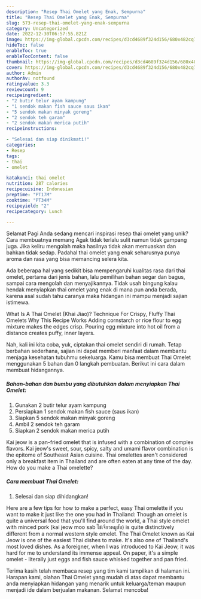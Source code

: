 ```yaml
---
description: "Resep Thai Omelet yang Enak, Sempurna"
title: "Resep Thai Omelet yang Enak, Sempurna"
slug: 573-resep-thai-omelet-yang-enak-sempurna
category: Uncategorized
date: 2022-12-30T06:57:55.821Z
image: https://img-global.cpcdn.com/recipes/d3cd4689f324d156/680x482cq70/thai-omelet-foto-resep-utama.jpg
hideToc: false
enableToc: true
enableTocContent: false
thumbnail: https://img-global.cpcdn.com/recipes/d3cd4689f324d156/680x482cq70/thai-omelet-foto-resep-utama.jpg
cover: https://img-global.cpcdn.com/recipes/d3cd4689f324d156/680x482cq70/thai-omelet-foto-resep-utama.jpg
author: Admin
authorAv: notfound
ratingvalue: 3.3
reviewcount: 9
recipeingredient:
- "2 butir telur ayam kampung"
- "1 sendok makan fish sauce saus ikan"
- "5 sendok makan minyak goreng"
- "2 sendok teh garam"
- "2 sendok makan merica putih"
recipeinstructions:

- "Selesai dan siap dinikmati!"
categories:
- Resep
tags:
- thai
- omelet

katakunci: thai omelet 
nutrition: 287 calories
recipecuisine: Indonesian
preptime: "PT17M"
cooktime: "PT34M"
recipeyield: "2"
recipecategory: Lunch

---
```



Selamat Pagi Anda sedang mencari inspirasi resep thai omelet yang unik? Cara membuatnya memang Agak tidak terlalu sulit namun tidak gampang juga. Jika keliru mengolah maka hasilnya tidak akan memuaskan dan bahkan tidak sedap. Padahal thai omelet yang enak seharusnya punya aroma dan rasa yang bisa memancing selera kita.


Ada beberapa hal yang sedikit bisa mempengaruhi kualitas rasa dari thai omelet, pertama dari jenis bahan, lalu pemilihan bahan segar dan bagus, sampai cara mengolah dan menyajikannya. Tidak usah bingung kalau hendak menyiapkan thai omelet yang enak di mana pun anda berada, karena asal sudah tahu caranya maka hidangan ini mampu menjadi sajian istimewa.

What Is A Thai Omelet (Khai Jiao)? Technique For Crispy, Fluffy Thai Omelets Why This Recipe Works Adding cornstarch or rice flour to egg mixture makes the edges crisp. Pouring egg mixture into hot oil from a distance creates puffy, inner layers.


Nah, kali ini kita coba, yuk, ciptakan thai omelet sendiri di rumah. Tetap berbahan sederhana, sajian ini dapat memberi manfaat dalam membantu menjaga kesehatan tubuhmu sekeluarga. Kamu bisa membuat Thai Omelet menggunakan 5 bahan dan 0 langkah pembuatan. Berikut ini cara dalam membuat hidangannya.

<!--inarticleads1-->

##### Bahan-bahan dan bumbu yang dibutuhkan dalam menyiapkan Thai Omelet:

1. Gunakan 2 butir telur ayam kampung
1. Persiapkan 1 sendok makan fish sauce (saus ikan)
1. Siapkan 5 sendok makan minyak goreng
1. Ambil 2 sendok teh garam
1. Siapkan 2 sendok makan merica putih


Kai jeow is a pan-fried omelet that is infused with a combination of complex flavors. Kai jeow&#39;s sweet, sour, spicy, salty and umami flavor combination is the epitome of Southeast Asian cuisine. Thai omelettes aren&#39;t considered only a breakfast item in Thailand and are often eaten at any time of the day. How do you make a Thai omelette? 

<!--inarticleads2-->

##### Cara membuat Thai Omelet:


1. Selesai dan siap dihidangkan!

Here are a few tips for how to make a perfect, easy Thai omelette if you want to make it just like the one you had in Thailand: Though an omelet is quite a universal food that you&#39;ll find around the world, a Thai style omelet with minced pork (kai jeow moo sab ไข่เจียวหมูสับ) is quite distinctively different from a normal western style omelet. The Thai Omelet known as Kai Jeow is one of the easiest Thai dishes to make. It&#39;s also one of Thailand&#39;s most loved dishes. As a foreigner, when I was introduced to Kai Jeow, it was hard for me to understand its immense appeal. On paper, it&#39;s a simple omelet - literally just eggs and fish sauce whisked together and pan fried. 

Terima kasih telah membaca resep yang tim kami tampilkan di halaman ini. Harapan kami, olahan Thai Omelet yang mudah di atas dapat membantu anda menyiapkan hidangan yang menarik untuk keluarga/teman maupun menjadi ide dalam berjualan makanan. Selamat mencoba!

